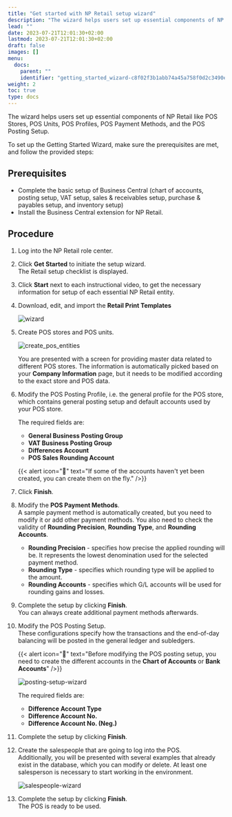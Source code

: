 ```yaml
---
title: "Get started with NP Retail setup wizard"
description: "The wizard helps users set up essential components of NP Retail like POS Stores, POS Units, POS Profiles, POS Payment Methods, and the POS Posting Setup."
lead: ""
date: 2023-07-21T12:01:30+02:00
lastmod: 2023-07-21T12:01:30+02:00
draft: false
images: []
menu:
  docs:
    parent: ""
    identifier: "getting_started_wizard-c8f02f3b1abb74a45a758f0d2c3490eb"
weight: 2
toc: true
type: docs
---
```


The wizard helps users set up essential components of NP Retail like POS Stores, POS Units, POS Profiles, POS Payment Methods, and the POS Posting Setup. 

To set up the Getting Started Wizard, make sure the prerequisites are met, and follow the provided steps:

## Prerequisites

- Complete the basic setup of Business Central (chart of accounts, posting setup, VAT setup, sales & receivables setup, purchase & payables setup, and inventory setup)
- Install the Business Central extension for NP Retail. 

## Procedure

1. Log into the NP Retail role center.
2. Click **Get Started** to initiate the setup wizard.       
   The Retail setup checklist is displayed.
3. Click **Start** next to each instructional video, to get the necessary information for setup of each essential NP Retail entity.
4. Download, edit, and import the **Retail Print Templates**   
   
   ![wizard](wizard.png)

5. Create POS stores and POS units.     
   
   ![create_pos_entities](create_pos_entities.png)

   You are presented with a screen for providing master data related to different POS stores. The information is automatically picked based on your **Company Information** page, but it needs to be modified according to the exact store and POS data. 
6. Modify the POS Posting Profile, i.e. the general profile for the POS store, which contains general posting setup and default accounts used by your POS store.      
   
   The required fields are: 
   - **General Business Posting Group**
   - **VAT Business Posting Group**
   - **Differences Account**
   - **POS Sales Rounding Account**    

    {{< alert icon="📝" text="If some of the accounts haven't yet been created, you can create them on the fly." />}}

7. Click **Finish**. 
8. Modify the **POS Payment Methods**.     
   A sample payment method is automatically created, but you need to modify it or add other payment methods. You also need to check the validity of **Rounding Precision**, **Rounding Type**, and **Rounding Accounts**.     
   - **Rounding Precision** - specifies how precise the applied rounding will be. It represents the lowest denomination used for the selected payment method.
   - **Rounding Type** - specifies which rounding type will be applied to the amount. 
   - **Rounding Accounts** - specifies which G/L accounts will be used for rounding gains and losses.
9.  Complete the setup by clicking **Finish**.   
   You can always create additional payment methods afterwards. 
10. Modify the POS Posting Setup.   
    These configurations specify how the transactions and the end-of-day balancing will be posted in the general ledger and subledgers. 

    {{< alert icon="📝" text="Before modifying the POS posting setup, you need to create the different accounts in the <b>Chart of Accounts</b> or <b>Bank Accounts</b>" />}}
    
    ![posting-setup-wizard](posting-setup-wizard.png)

    The required fields are:
    - **Difference Account Type**
    - **Difference Account No.**
    - **Difference Account No. (Neg.)**

11. Complete the setup by clicking **Finish**.
12. Create the salespeople that are going to log into the POS.    
    Additionally, you will be presented with several examples that already exist in the database, which you can modify or delete. At least one salesperson is necessary to start working in the environment.

    ![salespeople-wizard](salespeople-wizard.png)

13. Complete the setup by clicking **Finish**.    
    The POS is ready to be used.